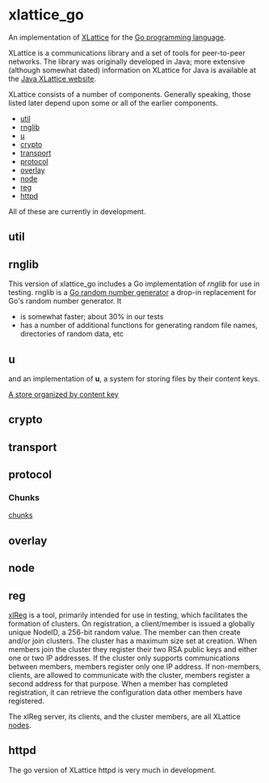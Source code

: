 <h1 class="libTop">xlattice_go</h1>

An implementation of [XLattice](http://xlattice.sourceforge.net)
for the [Go programming language](http://golang.org).

XLattice is a communications library  and a set of tools
for peer-to-peer networks.  The library was originally developed in Java;
more extensive (although somewhat
dated) information on XLattice for Java is available at the
[Java XLattice website](http://www.xlattice.org).

XLattice consists of a number of components.  Generally speaking, those
listed later depend upon some or all of the earlier components.

+ [util](#util)
+ [rnglib](#rnglib)
+ [u](#u)
+ [crypto](#crypto)
+ [transport](#transport)
+ [protocol](#protocol)
+ [overlay](#overlay)
+ [node](#node)
+ [reg](#reg)
+ [httpd](#httpd)

All of these are currently in development.

## <a name="util"></a>util

## <a name="rnglib"></a>rnglib

This version of xlattice_go includes a Go implementation of *rnglib*
for use in testing.  rnglib is a [Go random number generator](rnglib.html)
a drop-in replacement for Go's random number generator.  It

+ is somewhat faster; about 30% in our tests
+ has a number of additional functions for generating random file names,
    directories of random data, etc

## <a name="u"></a>u

and an implementation of **u**, a system for
storing files by their content keys.

[A store organized by content key](u.html)

## <a name="crypto"></a>crypto

## <a name="transport"></a>transport

## <a name="protocol"></a>protocol

### Chunks

[chunks](chunks.html)

## <a name="overlay"></a>overlay

## <a name="node"></a>node

## <a name="reg"></a>reg

[xlReg](xlReg.html) is a tool, primarily intended for use in testing,
which facilitates the formation of clusters.  On registration, a
client/member is issued a globally unique NodeID, a 256-bit random value.
The member can then create and/or join clusters.  The cluster has
a maximum size set at creation.  When members join the cluster they
register their two RSA public keys and either one or two IP addresses.
If the cluster only supports communications between members, members
register only one IP address.  If non-members, clients, are allowed to
communicate with the cluster, members register a second address for
that purpose.  When a member has completed registration, it can retrieve
the configuration data other members have registered.

The xlReg server, its clients, and the cluster members, are all
XLattice [nodes](node.html).

## <a name="httpd"></a>httpd

The go version of XLattice httpd is very much in development.
